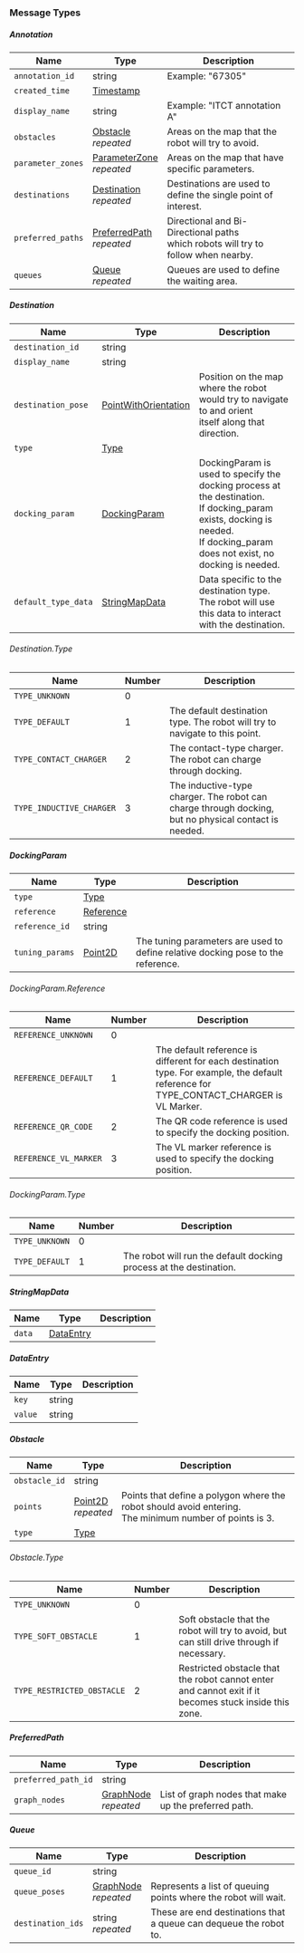 

### Message Types

##### Annotation

| Name | Type | Description |
|------|------|-------------|
| `annotation_id` | string | Example: "67305" |
| `created_time` | [Timestamp](https://protobuf.dev/reference/protobuf/google.protobuf/#timestamp) |  |
| `display_name` | string | Example: "ITCT annotation A" |
| `obstacles` | [Obstacle](#obstacle)<br>*repeated* | Areas on the map that the robot will try to avoid. |
| `parameter_zones` | [ParameterZone](Zones.md#parameterzone)<br>*repeated* | Areas on the map that have specific parameters. |
| `destinations` | [Destination](#destination)<br>*repeated* | Destinations are used to define the single point of interest. |
| `preferred_paths` | [PreferredPath](#preferredpath)<br>*repeated* | Directional and Bi-Directional paths<br>which robots will try to follow when nearby. |
| `queues` | [Queue](#queue)<br>*repeated* | Queues are used to define the waiting area. |

##### Destination

| Name | Type | Description |
|------|------|-------------|
| `destination_id` | string |  |
| `display_name` | string |  |
| `destination_pose` | [PointWithOrientation](../common/Math.md#pointwithorientation) | Position on the map where the robot would try to navigate to and orient<br>itself along that direction. |
| `type` | [Type](#destinationtype) |  |
| `docking_param` | [DockingParam](#dockingparam) | DockingParam is used to specify the docking process at the destination.<br>If docking_param exists, docking is needed.<br>If docking_param does not exist, no docking is needed. |
| `default_type_data` | [StringMapData](#stringmapdata) | Data specific to the destination type.<br>The robot will use this data to interact with the destination. |

###### Destination.Type

| Name | Number | Description |
|------|-------|-------------|
| `TYPE_UNKNOWN` | 0 | |
| `TYPE_DEFAULT` | 1 | The default destination type. The robot will try to navigate to this point. |
| `TYPE_CONTACT_CHARGER` | 2 | The contact-type charger. The robot can charge through docking. |
| `TYPE_INDUCTIVE_CHARGER` | 3 | The inductive-type charger. The robot can charge through docking, but no physical contact is needed. |

##### DockingParam

| Name | Type | Description |
|------|------|-------------|
| `type` | [Type](#dockingparamtype) |  |
| `reference` | [Reference](#dockingparamreference) |  |
| `reference_id` | string |  |
| `tuning_params` | [Point2D](../common/Math.md#point2d) | The tuning parameters are used to define relative docking pose to the<br>reference. |

###### DockingParam.Reference

| Name | Number | Description |
|------|-------|-------------|
| `REFERENCE_UNKNOWN` | 0 | |
| `REFERENCE_DEFAULT` | 1 | The default reference is different for each destination type. For example, the default reference for TYPE_CONTACT_CHARGER is VL Marker. |
| `REFERENCE_QR_CODE` | 2 | The QR code reference is used to specify the docking position. |
| `REFERENCE_VL_MARKER` | 3 | The VL marker reference is used to specify the docking position. |

###### DockingParam.Type

| Name | Number | Description |
|------|-------|-------------|
| `TYPE_UNKNOWN` | 0 | |
| `TYPE_DEFAULT` | 1 | The robot will run the default docking process at the destination. |

##### StringMapData

| Name | Type | Description |
|------|------|-------------|
| `data` | [DataEntry](#dataentry) |  |

##### DataEntry

| Name | Type | Description |
|------|------|-------------|
| `key` | string |  |
| `value` | string |  |

##### Obstacle

| Name | Type | Description |
|------|------|-------------|
| `obstacle_id` | string |  |
| `points` | [Point2D](../common/Math.md#point2d)<br>*repeated* | Points that define a polygon where the robot should avoid entering.<br>The minimum number of points is 3. |
| `type` | [Type](#obstacletype) |  |

###### Obstacle.Type

| Name | Number | Description |
|------|-------|-------------|
| `TYPE_UNKNOWN` | 0 | |
| `TYPE_SOFT_OBSTACLE` | 1 | Soft obstacle that the robot will try to avoid, but can still drive through if necessary. |
| `TYPE_RESTRICTED_OBSTACLE` | 2 | Restricted obstacle that the robot cannot enter and cannot exit if it becomes stuck inside this zone. |

##### PreferredPath

| Name | Type | Description |
|------|------|-------------|
| `preferred_path_id` | string |  |
| `graph_nodes` | [GraphNode](Types.md#graphnode)<br>*repeated* | List of graph nodes that make up the preferred path. |

##### Queue

| Name | Type | Description |
|------|------|-------------|
| `queue_id` | string |  |
| `queue_poses` | [GraphNode](Types.md#graphnode)<br>*repeated* | Represents a list of queuing points where the robot will wait. |
| `destination_ids` | string<br>*repeated* | These are end destinations that a queue can dequeue the robot to. |
